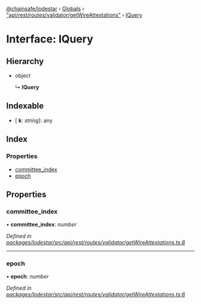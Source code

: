 [@chainsafe/lodestar](../README.md) › [Globals](../globals.md) › ["api/rest/routes/validator/getWireAttestations"](../modules/_api_rest_routes_validator_getwireattestations_.md) › [IQuery](_api_rest_routes_validator_getwireattestations_.iquery.md)

# Interface: IQuery

## Hierarchy

* object

  ↳ **IQuery**

## Indexable

* \[ **k**: *string*\]: any

## Index

### Properties

* [committee_index](_api_rest_routes_validator_getwireattestations_.iquery.md#committee_index)
* [epoch](_api_rest_routes_validator_getwireattestations_.iquery.md#epoch)

## Properties

###  committee_index

• **committee_index**: *number*

*Defined in [packages/lodestar/src/api/rest/routes/validator/getWireAttestations.ts:8](https://github.com/ChainSafe/lodestar/blob/4796680/packages/lodestar/src/api/rest/routes/validator/getWireAttestations.ts#L8)*

___

###  epoch

• **epoch**: *number*

*Defined in [packages/lodestar/src/api/rest/routes/validator/getWireAttestations.ts:6](https://github.com/ChainSafe/lodestar/blob/4796680/packages/lodestar/src/api/rest/routes/validator/getWireAttestations.ts#L6)*
